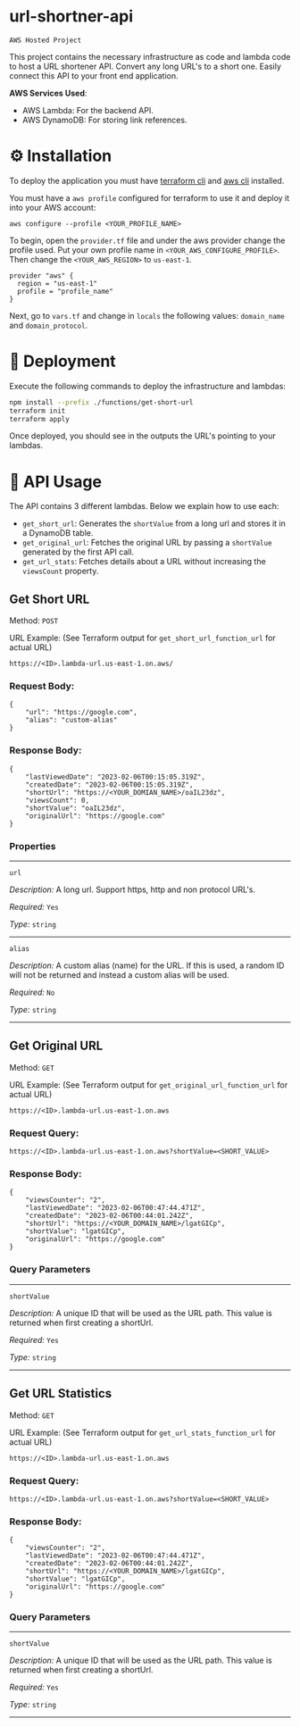 # url-shortner-api

`AWS Hosted Project`

This project contains the necessary infrastructure as code and lambda code to host a URL shortener API. Convert any long URL's to a short one. Easily connect this API to your front end application.

**AWS Services Used**:

* AWS Lambda: For the backend API.
* AWS DynamoDB: For storing link references.

# ⚙️ Installation

To deploy the application you must have [terraform cli](https://developer.hashicorp.com/terraform/tutorials/aws-get-started/install-cli) and [aws cli](https://docs.aws.amazon.com/cli/latest/userguide/getting-started-install.html) installed.

You must have a `aws profile` configured for terraform to use it and deploy it into your AWS account:

```
aws configure --profile <YOUR_PROFILE_NAME>
```

To begin, open the `provider.tf` file and under the aws provider change the profile used. Put your own profile name in `<YOUR_AWS_CONFIGURE_PROFILE>`. Then change the `<YOUR_AWS_REGION>` to `us-east-1`.

```
provider "aws" {
  region = "us-east-1"
  profile = "profile_name"
}
```

Next, go to `vars.tf` and change in `locals` the following values: `domain_name` and `domain_protocol`.

# 🚀 Deployment
Execute the following commands to deploy the infrastructure and lambdas:

```sh
npm install --prefix ./functions/get-short-url
terraform init
terraform apply
```

Once deployed, you should see in the outputs the URL's pointing to your lambdas.

# 🔗 API Usage

The API contains 3 different lambdas. Below we explain how to use each:

* `get_short_url`: Generates the `shortValue` from a long url and stores it in a DynamoDB table.
* `get_original_url`: Fetches the original URL by passing a `shortValue` generated by the first API call.
* `get_url_stats`: Fetches details about a URL without increasing the `viewsCount` property.

## Get Short URL

Method: `POST`

URL Example: (See Terraform output for `get_short_url_function_url` for actual URL)
```
https://<ID>.lambda-url.us-east-1.on.aws/
```

### Request Body:

```
{
    "url": "https://google.com",
    "alias": "custom-alias"
}
```

### Response Body:

```
{
    "lastViewedDate": "2023-02-06T00:15:05.319Z",
    "createdDate": "2023-02-06T00:15:05.319Z",
    "shortUrl": "https://<YOUR_DOMIAN_NAME>/oaIL23dz",
    "viewsCount": 0,
    "shortValue": "oaIL23dz",
    "originalUrl": "https://google.com"
}
```

### Properties

---
`url`

*Description:* A long url. Support https, http and non protocol URL's.

*Required:* `Yes`  

*Type:* `string`

---

`alias`

*Description:* A custom alias (name) for the URL. If this is used, a random ID will not be returned and instead a custom alias will be used.

*Required:* `No`  

*Type:* `string`

---

## Get Original URL

Method: `GET`

URL Example: (See Terraform output for `get_original_url_function_url` for actual URL)
```
https://<ID>.lambda-url.us-east-1.on.aws
```

### Request Query:

```
https://<ID>.lambda-url.us-east-1.on.aws?shortValue=<SHORT_VALUE>
```

### Response Body:

```
{
    "viewsCounter": "2",
    "lastViewedDate": "2023-02-06T00:47:44.471Z",
    "createdDate": "2023-02-06T00:44:01.242Z",
    "shortUrl": "https://<YOUR_DOMAIN_NAME>/lgatGICp",
    "shortValue": "lgatGICp",
    "originalUrl": "https://google.com"
}
```

### Query Parameters
---

`shortValue`

*Description:* A unique ID that will be used as the URL path. This value is returned when first creating a shortUrl.

*Required:* `Yes`  

*Type:* `string`

---


## Get URL Statistics
  
Method: `GET`

URL Example: (See Terraform output for `get_url_stats_function_url` for actual URL)
```
https://<ID>.lambda-url.us-east-1.on.aws
```

### Request Query:

```
https://<ID>.lambda-url.us-east-1.on.aws?shortValue=<SHORT_VALUE>
```

### Response Body:

```
{
    "viewsCounter": "2",
    "lastViewedDate": "2023-02-06T00:47:44.471Z",
    "createdDate": "2023-02-06T00:44:01.242Z",
    "shortUrl": "https://<YOUR_DOMAIN_NAME>/lgatGICp",
    "shortValue": "lgatGICp",
    "originalUrl": "https://google.com"
}
```

### Query Parameters
---

`shortValue`

*Description:* A unique ID that will be used as the URL path. This value is returned when first creating a shortUrl.

*Required:* `Yes`  

*Type:* `string`

---
